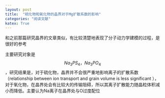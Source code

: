 ```yaml
---
layout: post
title:  "硫化物和氧化物的晶界对于Mg扩散系数的影响"
categories: "阅读文献"
katex: True
---
```

和之前那篇研究晶界的文章类似，有比较清楚地表现了分子动力学建模的过程，是很好的参考

主要研究对象是$$Na_3PS_4 ，Na_3PO_4$$，研究结果是，对于硫化物，晶界并不会很严重地影响离子的扩散系数（relationship between ion transport and grain volume is less significant ），对于氧化物，在晶界处会有比较大的传输阻碍，所以其离子扩散能力随晶粒体积减小而降低。主要认为Na离子在晶界处与O过度配位


